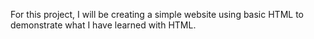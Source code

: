 For this project, I will be creating a simple website using basic HTML to demonstrate what I have learned with HTML. 